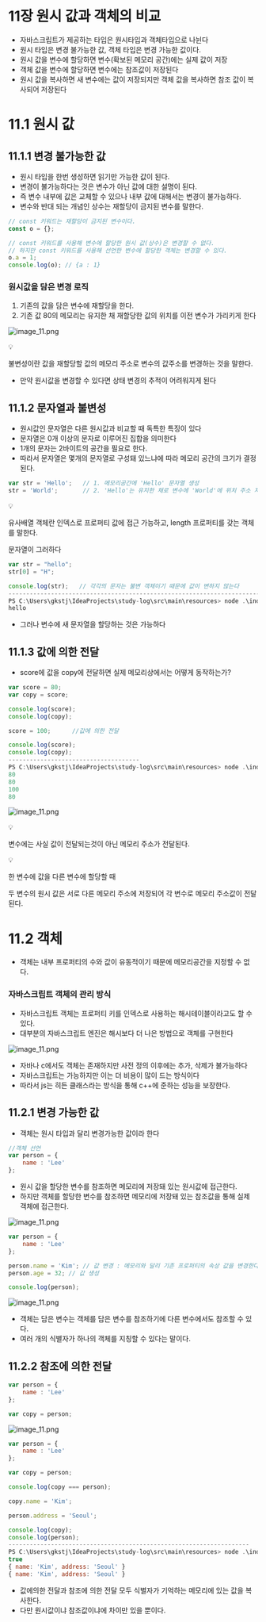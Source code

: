 # 11장 원시 값과 객체의 비교

- 자바스크립트가 제공하는 타입은 원시타입과 객체타입으로 나뉜다
- 원시 타입은 변경 불가능한 값, 객체 타입은 변경 가능한 값이다.
- 원시 값을 변수에 할당하면 변수(확보된 메모리 공간)에는 실제 값이 저장
- 객체 값을 변수에 할당하면 변수에는 참조값이 저장된다
- 원시 값을 복사하면 새 변수에는 값이 저장되지만 객체 값을 복사하면 참조 값이 복사되어 저장된다

# 11.1 원시 값

## 11.1.1 변경 불가능한 값

- 원시 타입을 한번 생성하면 읽기만 가능한 값이 된다.
- 변경이 불가능하다는 것은 변수가 아닌 값에 대한 설명이 된다.
- 즉 변수 내부에 값은 교체할 수 있으나 내부 값에 대해서는 변경이 불가능하다.
- 변수와 반대 되는 개념인 상수는 재할당이 금지된 변수를 말한다.

```jsx
// const 키워드는 재할당이 금지된 변수이다.
const o = {};

// const 키워드를 사용해 변수에 할당한 원시 값(상수)은 변경할 수 없다.
// 하지만 const 키워드를 사용해 선언한 변수에 할당한 객체는 변경할 수 있다. 
o.a = 1;
console.log(o); // {a : 1}
```

### 원시값을 담은 변경 로직

1. 기존의 값을 담은 변수에 재할당을 한다.
2. 기존 값 80의 메모리는 유지한 채 재할당한 값의 위치를 이전 변수가 가리키게 한다 

![image_11.png](image_11.png)

<aside>
💡

불변성이란 값을 재할당할 값의 메모리 주소로 변수의 값주소를 변경하는 것을 말한다. 

</aside>

- 만약 원시값을 변경할 수 있다면 상태 변경의 추적이 어려워지게 된다

## 11.1.2 문자열과 불변성

- 원시값인 문자열은 다른 원시값과 비교할 때 독특한 특징이 있다
- 문자열은 0개 이상의 문자로 이루어진 집합을 의미한다
- 1개의 문자는 2바이트의 공간을 필요로 한다.
- 따라서 문자열은 몇개의 문자열로 구성돼 있느냐에 따라 메모리 공간의 크기가 결정된다.

```jsx
var str = 'Hello';   // 1. 메모리공간에 'Hello' 문자열 생성 
str = 'World';       // 2. 'Hello'는 유지한 채로 변수에 'World'에 위치 주소 저장 
```

<aside>
💡

유사배열 객체란 인덱스로 프로퍼티 값에 접근 가능하고, length 프로퍼티를 갖는 객체를 말한다. 

문자열이 그러하다

</aside>

```jsx
var str = "hello";
str[0] = "H";

console.log(str);   // 각각의 문자는 불변 객체이기 때문에 값이 변하지 않는다
-------------------------------------------------------------------------------------
PS C:\Users\gkstj\IdeaProjects\study-log\src\main\resources> node .\index.js
hello
```

- 그러나 변수에 새 문자열을 할당하는 것은 가능하다

## 11.1.3 값에 의한 전달

- score에 값을 copy에 전달하면 실제 메모리상에서는 어떻게 동작하는가?

```jsx
var score = 80;
var copy = score;

console.log(score);
console.log(copy);

score = 100;      //값에 의한 전달 

console.log(score);
console.log(copy);
-------------------------------------
PS C:\Users\gkstj\IdeaProjects\study-log\src\main\resources> node .\index.js
80
80
100
80
```

![image_11.png](image_11%201.png)

<aside>
💡

변수에는 사실 값이 전달되는것이 아닌 메모리 주소가 전달된다.

</aside>

<aside>
💡

한 변수에 값을 다른 변수에 할당할 때 

두 변수의 원시 값은 서로 다른 메모리 주소에 저장되어 각 변수로 메모리 주소값이 전달된다.

</aside>

# 11.2 객체

- 객체는 내부 프로퍼티의 수와 값이 유동적이기 때문에 메모리공간을 지정할 수 없다.

### 자바스크립트 객체의 관리 방식

- 자바스크립트 객체는 프로퍼티 키를 인덱스로 사용하는 해시테이블이라고도 할 수 있다.
- 대부분의 자바스크립트 엔진은 해시보다 더 나은 방법으로 객체를 구현한다

![image_11.png](image_11%202.png)

- 자바나 c에서도 객체는 존재하지만 사전 정의 이후에는 추가, 삭제가 불가능하다
- 자바스크립트는 가능하지만 이는 더 비용이 많이 드는 방식이다
- 따라서 js는 히든 클래스라는 방식을 통해 c++에 준하는 성능을 보장한다.

## 11.2.1 변경 가능한 값

- 객체는 원시 타입과 달리 변경가능한 값이라 한다

```jsx
//객체 선언 
var person = {
    name : 'Lee'
};
```

- 원시 값을 할당한 변수를 참조하면 메모리에 저장돼 있는 원시값에 접근한다.
- 하지만 객체를 할당한 변수를 참조하면 메모리에 저장돼 있는 참조값을 통해 실제 객체에 접근한다.

![image_11.png](image_11%203.png)

```jsx
var person = {
    name : 'Lee'
};

person.name = 'Kim'; // 값 변경 : 메모리와 달리 기존 프로퍼티의 속상 값을 변경한다.
person.age = 32; // 값 생성 

console.log(person);
```

![image_11.png](image_11%204.png)

- 객체는 담은 변수는 객체를 담은 변수를 참조하기에 다른 변수에서도 참조할 수 있다.
- 여러 개의 식별자가 하나의 객체를 지칭할 수 있다는 말이다.

## 11.2.2 참조에 의한 전달

```jsx
var person = {
    name : 'Lee'
};

var copy = person;
```

![image_11.png](image_11%205.png)

```jsx
var person = {
    name : 'Lee'
};

var copy = person;

console.log(copy === person);

copy.name = 'Kim';

person.address = 'Seoul';

console.log(copy);
console.log(person);
--------------------------------------------------------------------
PS C:\Users\gkstj\IdeaProjects\study-log\src\main\resources> node .\index.js
true
{ name: 'Kim', address: 'Seoul' }
{ name: 'Kim', address: 'Seoul' }
```

- 값에의한 전달과 참조에 의한 전달 모두 식별자가 기억하는 메모리에 있는 값을 복사한다.
- 다만 원시값이냐 참조값이냐에 차이만 있을 뿐이다.